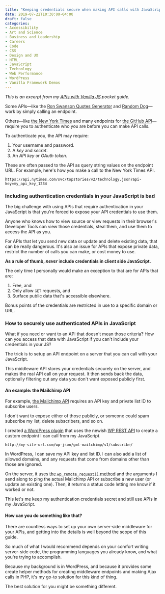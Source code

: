 ```yaml
---
title: "Keeping credentials secure when making API calls with JavaScript"
date: 2019-07-22T10:30:00-04:00
draft: false
categories:
- Accessibility
- Art and Science
- Business and Leadership
- Careers
- Code
- CSS
- Design and UX
- HTML
- JavaScript
- Technology
- Web Performance
- WordPress
- Vanilla Framework Demos
---
```


*This is an excerpt from my [APIs with Vanilla JS](https://vanillajsguides.com/apis/) pocket guide.*

Some APIs&mdash;like the [Ron Swanson Quotes Generator](https://github.com/jamesseanwright/ron-swanson-quotes) and [Random Dog](https://random.dog/woof.json)&mdash;work by simply calling an endpoint.

Others&mdash;like [the New York Times](https://developer.nytimes.com/) and many endpoints for [the GitHub API](https://developer.github.com/v3/#authentication)&mdash;require you to authenticate who you are before you can make API calls.

To authenticate you, the API may require:

1. Your username and password.
2. A *key* and *secret*.
3. An *API key* or *OAuth token*.

These are often passed to the API as query string values on the endpoint URL. For example, here's how you make a call to the New York Times API.

```http
https://api.nytimes.com/svc/topstories/v2/technology.json?api-key=my_api_key_1234
```

### Including authentication credentials in your JavaScript is bad

The big challenge with using APIs that require authentication in your JavaScript is that you're forced to expose your API credentials to use them.

Anyone who knows how to view source or view requests in their browser's Developer Tools can view those credentials, steal them, and use them to access the API as you.

For APIs that let you send new data or update and delete existing data, that can be really dangerous. It's also an issue for APIs that expose private data, restrict the number of calls you can make, or cost money to use.

**As a rule of thumb, _never_ include credentials in client side JavaScript.**

The only time I personally would make an exception to that are for APIs that are:

1. Free, and
2. Only allow `GET` requests, and
3. Surface public data that's accessible elsewhere.

Bonus points of the credentials are restricted in use to a specific domain or URL.

### How to securely use authenticated APIs in JavaScript

What if you need or want to an API that doesn't mean those criteria? How can you access that data with JavaScript if you can't include your credentials in your JS?

The trick is to setup an API endpoint on a server that you can call with your JavaScript.

This middleware API stores your credentials securely on the server, and makes the real API call on your request. It then sends back the data, optionally filtering out any data you don't want exposed publicly first.

#### An example: the Mailchimp API

For example, [the Mailchimp API](https://developer.mailchimp.com/) requires an API key and private list ID to subscribe users.

I don't want to expose either of those publicly, or someone could spam subscribe my list, delete subscribers, and so on.

I created [a WordPress plugin](https://github.com/cferdinandi/gmt-mailchimp-wp-rest-api) that uses the newish [WP REST API](https://developer.wordpress.org/rest-api/) to create a custom endpoint I can call from my JavaScript.

```http
http://my-site-url.com/wp-json/gmt-mailchimp/v1/subscribe/
```

In WordPress, I can save my API key and list ID. I can also add a list of allowed domains, and any requests that come from domains other than those are ignored.

On the server, it uses [the `wp_remote_request()` method](https://developer.wordpress.org/reference/functions/wp_remote_request/) and the arguments I send along to ping the actual Mailchimp API or subscribe a new user (or update an existing one). Then, it returns a status code letting me know if it worked or not.

This let's me keep my authentication credentials secret and still use APIs in my JavaScript.

#### How can you do something like that?

There are countless ways to set up your own server-side middleware for your APIs, and getting into the details is well beyond the scope of this guide.

So much of what I would recommend depends on your comfort writing server-side code, the programming languages you already know, and what you're trying to accomplish.

Because my background is in WordPress, and because it provides some create helper methods for creating middleware endpoints and making Ajax calls in PHP, it's my go-to solution for this kind of thing.

The best solution for you might be something different.